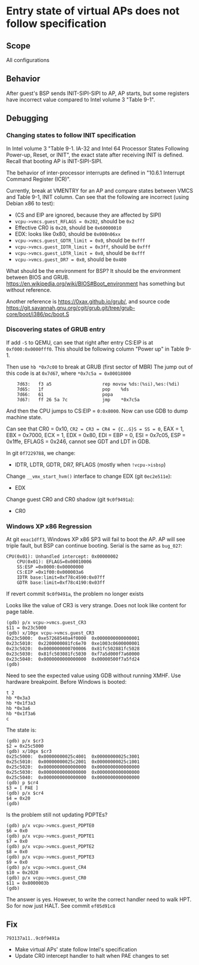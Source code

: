 # Entry state of virtual APs does not follow specification

## Scope
All configurations

## Behavior

After guest's BSP sends INIT-SIPI-SIPI to AP, AP starts, but some registers
have incorrect value compared to Intel volume 3 "Table 9-1".

## Debugging

### Changing states to follow INIT specification

In Intel volume 3 "Table 9-1. IA-32 and Intel 64 Processor States Following
Power-up, Reset, or INIT", the exact state after receiving INIT is defined.
Recall that booting AP is INIT-SIPI-SIPI.

The behavior of inter-processor interrupts are defined in
"10.6.1 Interrupt Command Register (ICR)".

Currently, break at VMENTRY for an AP and compare states between VMCS and
Table 9-1, INIT column. Can see that the following are incorrect (using
Debian x86 to test):
* (CS and EIP are ignored, because they are affected by SIPI)
* `vcpu->vmcs.guest_RFLAGS = 0x202`, should be `0x2`
* Effective CR0 is `0x20`, should be `0x60000010`
* EDX: looks like 0x80, should be `0x000n06xx`
* `vcpu->vmcs.guest_GDTR_limit = 0x0`, should be `0xfff`
* `vcpu->vmcs.guest_IDTR_limit = 0x3ff`, should be `0xfff`
* `vcpu->vmcs.guest_LDTR_limit = 0x0`, should be `0xfff`
* `vcpu->vmcs.guest_DR7 = 0x0`, should be `0x400`

What should be the environment for BSP? It should be the environment between
BIOS and GRUB. <https://en.wikipedia.org/wiki/BIOS#Boot_environment> has
something but without reference.

Another reference is <https://0xax.github.io/grub/>, and source code
<https://git.savannah.gnu.org/cgit/grub.git/tree/grub-core/boot/i386/pc/boot.S>

### Discovering states of GRUB entry

If add `-S` to QEMU, can see that right after entry CS:EIP is at
`0xf000:0x0000fff0`. This should be following column "Power up" in Table 9-1.

Then use `hb *0x7c00` to break at GRUB (first sector of MBR)
The jump out of this code is at `0x7d67`, where `*0x7c5a = 0x00018000`
```
    7d63:	f3 a5                	rep movsw %ds:(%si),%es:(%di)
    7d65:	1f                   	pop    %ds
    7d66:	61                   	popa   
    7d67:	ff 26 5a 7c          	jmp    *0x7c5a
```

And then the CPU jumps to CS:EIP = `0:0x8000`. Now can use GDB to dump machine
state.

Can see that CR0 = 0x10, `CR2 = CR3 = CR4 = {C..G}S = SS = 0`,
EAX = 1, EBX = 0x7000, ECX = 1, EDX = 0x80, EDI = EBP = 0, ESI = 0x7c05,
ESP = 0x1ffe, EFLAGS = 0x246, cannot see GDT and LDT in GDB.

In git `0f7229788`, we change:
* IDTR, LDTR, GDTR, DR7, RFLAGS (mostly when `!vcpu->isbsp`)

Change `__vmx_start_hvm()` interface to change EDX (git `0ec2e511e`):
* EDX

Change guest CR0 and CR0 shadow (git `9c0f9491a`):
* CR0

### Windows XP x86 Regression

At git `eeac1dff3`, Windows XP x86 SP3 will fail to boot the AP. AP will see
triple fault, but BSP can continue booting. Serial is the same as `bug_027`:
```
CPU(0x01): Unhandled intercept: 0x00000002
	CPU(0x01): EFLAGS=0x00010006
	SS:ESP =0x0000:0x00000000
	CS:EIP =0x1f00:0x000003a6
	IDTR base:limit=0xf78c4590:0x07ff
	GDTR base:limit=0xf78c4190:0x03ff
```

If revert commit `9c0f9491a`, the problem no longer exists

Looks like the value of CR3 is very strange. Does not look like content for
page table.
```
(gdb) p/x vcpu->vmcs.guest_CR3
$11 = 0x23c5000
(gdb) x/10gx vcpu->vmcs.guest_CR3
0x23c5000:	0xe57268540a4f0000	0x0000000000000001
0x23c5010:	0x2200000081fc6e70	0xe1003c0600000001
0x23c5020:	0x0000000000700006	0x81fc502881fc5028
0x23c5030:	0x81fc503081fc5030	0xf7a5d000f7a60000
0x23c5040:	0x0000000000000000	0x00000500f7a5fd24
(gdb) 
```

Need to see the expected value using GDB without running XMHF. Use hardware
breakpoint. Before Windows is booted:
```
t 2
hb *0x3a3
hb *0x1f3a3
hb *0x3a6
hb *0x1f3a6
c
```

The state is:
```
(gdb) p/x $cr3
$2 = 0x25c5000
(gdb) x/10gx $cr3
0x25c5000:	0x00000000025c4001	0x00000000025c3001
0x25c5010:	0x00000000025c2001	0x00000000025c1001
0x25c5020:	0x0000000000000000	0x0000000000000000
0x25c5030:	0x0000000000000000	0x0000000000000000
0x25c5040:	0x0000000000000000	0x0000000000000000
(gdb) p $cr4
$3 = [ PAE ]
(gdb) p/x $cr4
$4 = 0x20
(gdb) 
```

Is the problem still not updating PDPTEs?
```
(gdb) p/x vcpu->vmcs.guest_PDPTE0
$6 = 0x0
(gdb) p/x vcpu->vmcs.guest_PDPTE1
$7 = 0x0
(gdb) p/x vcpu->vmcs.guest_PDPTE2
$8 = 0x0
(gdb) p/x vcpu->vmcs.guest_PDPTE3
$9 = 0x0
(gdb) p/x vcpu->vmcs.guest_CR4
$10 = 0x2020
(gdb) p/x vcpu->vmcs.guest_CR0
$11 = 0x8000003b
(gdb) 
```

The answer is yes. However, to write the correct handler need to walk HPT. So
for now just HALT. See commit `ef05d91c8`

## Fix

`793137a11..9c0f9491a`
* Make virtual APs' state follow Intel's specification
* Update CR0 intercept handler to halt when PAE changes to set

